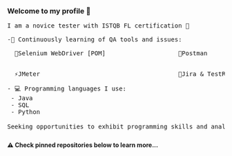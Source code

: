### Welcome to my profile 👋 
<pre>
I am a novice tester with ISTQB FL certification 📄
 
-🌱 Continuously learning of QA tools and issues:

  👾Selenium WebDriver [POM]                    🔎Postman


  ⚡JMeter                                      💬Jira & TestRail
                                                  
- 💻 Programming languages I use:
 - Java
 - SQL 
 - Python

Seeking opportunities to exhibit programming skills and analytical mindset in a professional manner 💻💼
</pre>

#### ⚠️ Check pinned repositories below to learn more...
<!--
**anowacki10/anowacki10** is a ✨ _special_ ✨ repository because its `README.md` (this file) appears on your GitHub profile.

Here are some ideas to get you started:

- 🔭 I’m currently working on ...
- 🌱 I’m currently learning ...
- 👯 I’m looking to collaborate on ...
- 🤔 I’m looking for help with ...
- 💬 Ask me about ...
- 📫 How to reach me: ...
- 😄 Pronouns: ...
- ⚡ Fun fact: ...
-->
